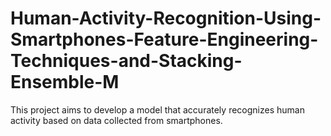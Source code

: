 # Human-Activity-Recognition-Using-Smartphones-Feature-Engineering-Techniques-and-Stacking-Ensemble-M
This project aims to develop a model that accurately recognizes human activity based on data collected from smartphones.

